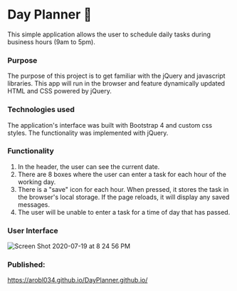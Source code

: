 # Day Planner :ledger:

This simple application allows the user to schedule daily tasks during business hours (9am to 5pm).

### Purpose

The purpose of this project is to get familiar with the jQuery and javascript libraries. This app will run in the browser and feature dynamically updated HTML and CSS powered by jQuery.

### Technologies used

The application's interface was built with Bootstrap 4 and custom css styles. The functionality was implemented with jQuery.

### Functionality

1. In the header, the user can see the current date.
2. There are 8 boxes where the user can enter a task for each hour of the working day.
3. There is a "save" icon for each hour. When pressed, it stores the task in the browser's local storage. If the page reloads, it will display any saved messages.
4. The user will be unable to enter a task for a time of day that has passed.

### User Interface
![Screen Shot 2020-07-19 at 8 24 56 PM](https://user-images.githubusercontent.com/58242373/87889132-0e7a6580-c9fe-11ea-8d34-bf100e7f4ba8.jpg)


### Published:
<https://arobl034.github.io/DayPlanner.github.io/>
